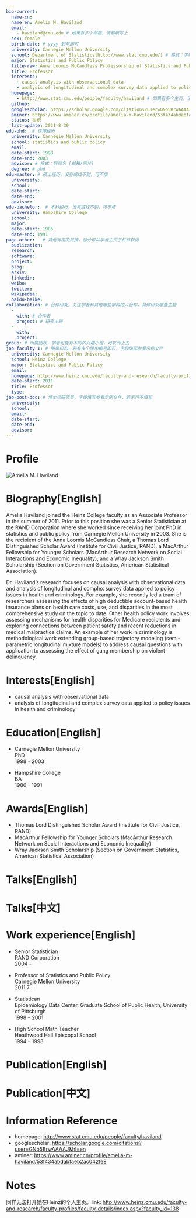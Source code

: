 ```yaml
---
bio-current:
  name-cn: 
  name_en: Amelia M. Haviland
  email: 
    - haviland@cmu.edu # 如果有多个邮箱，请都填写上
  sex: female
  birth-date: # yyyy 到年即可
  university: Carnegie Mellon University 
  school: Department of Statistics[http://www.stat.cmu.edu/] # 格式：学院名称[学院官网链接]
  major: Statistics and Public Policy
  title-raw: Anna Loomis McCandless Professorship of Statistics and Public Policy # 主页原始字符串
  title: Professor
  interests: 
    - causal analysis with observational data
    - analysis of longitudinal and complex survey data applied to policy issues in health and criminology
  homepage: 
    - http://www.stat.cmu.edu/people/faculty/haviland # 如果有多个主页，请都填写上
  github: 
  googlescholar: https://scholar.google.com/citations?user=GNo5BrwAAAAJ&hl=en 
  aminer: https://www.aminer.cn/profile/amelia-m-haviland/53f434abdabfaeb2ac042fe8
  status: 在职
  last-update: 2021-8-30
edu-phd:  # 读博经历
  university: Carnegie Mellon University
  school: statistics and public policy
  email: 
  date-start: 1998
  date-end: 2003
  advisor: # 格式：导师名 [邮箱/网址]
  degree: # phd
edu-master: # 硕士经历，没有或找不到，可不填
  university: 
  school: 
  date-start: 
  date-end: 
  advisor:
edu-bachelor:  # 本科经历，没有或找不到，可不填
  university: Hampshire College
  school: 
  major: 
  date-start: 1986
  date-end: 1991
page-other:   # 其他有用的链接，部分可从学者主页子栏目获得
  publication: 
  research: 
  software: 
  project: 
  blog: 
  arxiv: 
  linkedin: 
  weibo:
  twitter:
  wikipedia:
  baidu-baike:
collaboration: # 合作研究，关注学者和其他哪些学科的人合作，具体研究哪些主题
  - 
    with: # 合作者
    project: # 研究主题
  - 
    with: 
    project: 
group: # 所属团队，学者可能有不同的兴趣小组，可以列上去
job-faculty-1: # 所属机构，若有多个增加编号即可，字段填写参看示例文件
  university: Carnegie Mellon University
  school: Heinz College 
  major: Statistics and Public Policy
  email: 
  homepage: http://www.heinz.cmu.edu/faculty-and-research/faculty-profiles/faculty-details/index.aspx?faculty_id=138 # 机构内学者主页
  date-start: 2011
  title: Professor 
  type: 
job-post-doc: # 博士后研究员，字段填写参看示例文件，若无可不填写
  university: 
  school: 
  email: 
  date-start: 
  date-end: 
  advisor: 
---
```


# Profile

![Amelia M. Haviland](http://www.stat.cmu.edu/sites/default/files/faculty_pictures/Amelia_Haviland_Headshot.jpg)

# Biography[English]
Amelia Haviland joined the Heinz College faculty as an Associate Professor in the summer of 2011. Prior to this position she was a Senior Statistician at the RAND Corporation where she worked since receiving her joint PhD in statistics and public policy from Carnegie Mellon University in 2003. She is the recipient of the Anna Loomis McCandless Chair, a Thomas Lord Distinguished Scholar Award (Institute for Civil Justice, RAND), a MacArthur Fellowship for Younger Scholars (MacArthur Research Network on Social Interactions and Economic Inequality), and a Wray Jackson Smith Scholarship (Section on Government Statistics, American Statistical Association).

Dr. Haviland’s research focuses on causal analysis with observational data and analysis of longitudinal and complex survey data applied to policy issues in health and criminology. For example, she recently led a team of researchers assessing the effects of high deductible account-based health insurance plans on health care costs, use, and disparities in the most comprehensive study on the topic to date. Other health policy work involves assessing mechanisms for health disparities for Medicare recipients and exploring connections between patient safety and recent reductions in medical malpractice claims. An example of her work in criminology is methodological work extending group-based trajectory modeling (semi-parametric longitudinal mixture models) to address causal questions with application to assessing the effect of gang membership on violent delinquency.

# Interests[English]
  - causal analysis with observational data
  - analysis of longitudinal and complex survey data applied to policy issues in health and criminology

# Education[English]
  - Carnegie Mellon University  
PhD  
1998 - 2003  
  
  - Hampshire College  
BA  
1986 - 1991

# Awards[English]
  -  Thomas Lord Distinguished Scholar Award (Institute for Civil Justice, RAND)
  - MacArthur Fellowship for Younger Scholars (MacArthur Research Network on Social Interactions and Economic Inequality)
  - Wray Jackson Smith Scholarship (Section on Government Statistics, American Statistical Association)

# Talks[English]

# Talks[中文]

# Work experience[English]
  - Senior Statistician  
RAND Corporation  
2004 -   
  
  - Professor of Statistics and Public Policy  
Carnegie Mellon University  
2011.7 - 
  
  - Statistican  
Epidemiology Data Center, Graduate School of Public Health, University of Pittsburgh  
1998 – 2001  
  
  - High School Math Teacher  
Heathwood Hall Episcopal School  
1994 – 1998

# Publication[English]

# Publication[中文]

# Information Reference
  - homepage: http://www.stat.cmu.edu/people/faculty/haviland 
  - googlescholar: https://scholar.google.com/citations?user=GNo5BrwAAAAJ&hl=en 
  - aminer: https://www.aminer.cn/profile/amelia-m-haviland/53f434abdabfaeb2ac042fe8

# Notes
同样无法打开她在Heinz的个人主页。link: http://www.heinz.cmu.edu/faculty-and-research/faculty-profiles/faculty-details/index.aspx?faculty_id=138